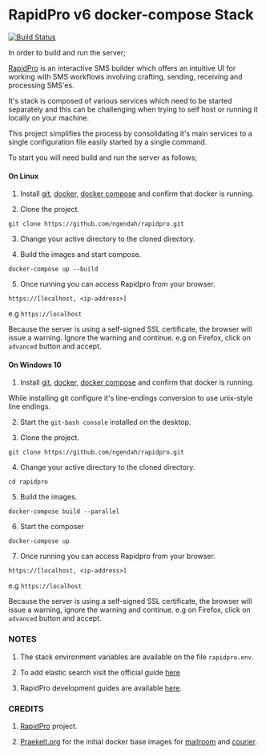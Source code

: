 RapidPro v6 docker-compose Stack
=================================

[![Build Status](https://travis-ci.com/ngendah/rapidpro.svg?branch=master)](https://travis-ci.com/ngendah/rapidpro)

In order to build and run the server;

[RapidPro](https://github.com/rapidpro/rapidpro) is an interactive SMS builder which offers an intuitive UI for working with SMS workflows involving crafting, sending, receiving and processing SMS'es.

It's stack is composed of various services which need to be started separately and this can be challenging when trying to self host or running it locally on your machine.

This project simplifies the process by consolidating it's main services to a single configuration file easily started by a single command.


To start you will need build and run the server as follows;

#### On Linux

1. Install [git](https://github.com/git-guides/install-git), [docker](https://docs.docker.com/engine/install/), [docker compose](https://docs.docker.com/compose/install/) and confirm that docker is running.

2. Clone the project.

```
git clone https://github.com/ngendah/rapidpro.git
```

3. Change your active directory to the cloned directory.

4. Build the images and start compose.

```
docker-compose up --build
```

5. Once running you can access Rapidpro from your browser.

```
https://[localhost, <ip-address>]
```

  e.g `https://localhost`

  Because the server is using a self-signed SSL certificate, the browser will issue a warning. Ignore the warning and continue. e.g on Firefox, click on `advanced` button and accept.

#### On Windows 10

1. Install [git](https://github.com/git-guides/install-git), [docker](https://docs.docker.com/engine/install/), [docker compose](https://docs.docker.com/compose/install/) and confirm that docker is running.

  While installing git configure it's line-endings conversion to use unix-style line endings.

2. Start the `git-bash console` installed on the desktop.

3. Clone the project.

```
git clone https://github.com/ngendah/rapidpro.git
```

4. Change your active directory to the cloned directory.

```
cd rapidpro
```

5. Build the images.

```
docker-compose build --parallel
```

6. Start the composer

```
docker-compose up
```

7. Once running you can access Rapidpro from your browser.

```
https://[localhost, <ip-address>]
```

  e.g `https://localhost`

  Because the server is using a self-signed SSL certificate, the browser will issue a warning, ignore the warning and continue. e.g on Firefox, click on `advanced` button and accept.


### NOTES

1. The stack environment variables are available on the file `rapidpro.env`.

2. To add elastic search visit the official guide [here](https://www.elastic.co/guide/en/elasticsearch/reference/current/docker.html)

3. RapidPro development guides are available [here](http://rapidpro.github.io/rapidpro/).

### CREDITS

1. [RapidPro](https://github.com/rapidpro/rapidpro) project.

2. [Praekelt.org](https://github.com/praekeltfoundation) for the initial docker base images for [mailroom](https://github.com/praekeltfoundation/mailroom-docker) and [courier](https://github.com/praekeltfoundation/courier-docker).

